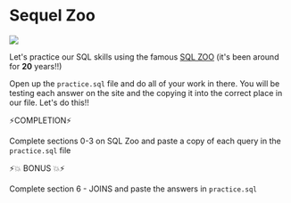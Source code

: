 # Sequel Zoo

![](https://i.imgur.com/I5KQ9Dv.gif)

Let's practice our SQL skills using the famous [SQL ZOO](https://sqlzoo.net/) (it's been around for **20** years!!)

Open up the `practice.sql` file and do all of your work in there. You will be testing each answer on the site and the copying it into the correct place in our file. Let's do this!!

:zap:COMPLETION:zap:

Complete sections 0-3 on SQL Zoo and paste a copy of each query in the `practice.sql` file

:zap::collision: BONUS :collision::zap:

Complete section 6 - JOINS and paste the answers in `practice.sql`
